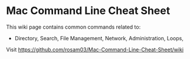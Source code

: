 # Mac Command Line Cheat Sheet

This wiki page contains common commands related to:
<ul>
<li>Directory,
Search,
File Management,
Network,
Administration,
Loops,
</ul>

Visit https://github.com/rosam03/Mac-Command-Line-Cheat-Sheet/wiki
